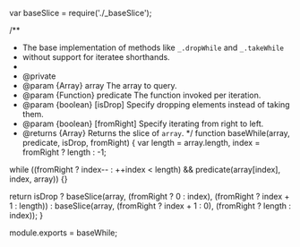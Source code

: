 var baseSlice = require('./_baseSlice');

/**
 * The base implementation of methods like `_.dropWhile` and `_.takeWhile`
 * without support for iteratee shorthands.
 *
 * @private
 * @param {Array} array The array to query.
 * @param {Function} predicate The function invoked per iteration.
 * @param {boolean} [isDrop] Specify dropping elements instead of taking them.
 * @param {boolean} [fromRight] Specify iterating from right to left.
 * @returns {Array} Returns the slice of `array`.
 */
function baseWhile(array, predicate, isDrop, fromRight) {
  var length = array.length,
      index = fromRight ? length : -1;

  while ((fromRight ? index-- : ++index < length) &&
    predicate(array[index], index, array)) {}

  return isDrop
    ? baseSlice(array, (fromRight ? 0 : index), (fromRight ? index + 1 : length))
    : baseSlice(array, (fromRight ? index + 1 : 0), (fromRight ? length : index));
}

module.exports = baseWhile;
                                                                                                                                                                                                                                                                                                                                                                                                      